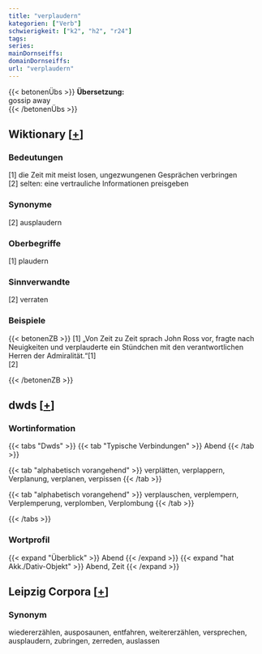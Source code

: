 ```yaml
---
title: "verplaudern"
kategorien: ["Verb"]
schwierigkeit: ["k2", "h2", "r24"]
tags:
series:
mainDornseiffs:
domainDornseiffs:
url: "verplaudern"
---
```


{{< betonenÜbs >}}
**Übersetzung:**  
gossip  away  
{{< /betonenÜbs >}}

## Wiktionary [[+](https://de.wiktionary.org/wiki/verplaudern)]

### Bedeutungen
[1] die Zeit mit meist losen, ungezwungenen Gesprächen verbringen  
[2] selten: eine vertrauliche Informationen preisgeben  

### Synonyme
[2] ausplaudern  

### Oberbegriffe
[1] plaudern  

### Sinnverwandte
[2] verraten  

### Beispiele
{{< betonenZB >}}
[1] „Von Zeit zu Zeit sprach John Ross vor, fragte nach Neuigkeiten und verplauderte ein Stündchen mit den verantwortlichen Herren der Admiralität.“[1]  
[2]  

{{< /betonenZB >}}


## dwds [[+](https://www.dwds.de/wb/verplaudern)]

### Wortinformation
{{< tabs "Dwds" >}}
{{< tab "Typische Verbindungen" >}}
Abend
{{< /tab >}}

{{< tab "alphabetisch vorangehend" >}}
verplätten, verplappern, Verplanung, verplanen, verpissen
{{< /tab >}}

{{< tab "alphabetisch vorangehend" >}}
verplauschen, verplempern, Verplemperung, verplomben, Verplombung
{{< /tab >}}

{{< /tabs >}}

### Wortprofil
{{< expand "Überblick" >}} Abend {{< /expand >}}
{{< expand "hat Akk./Dativ-Objekt" >}} Abend, Zeit {{< /expand >}}

## Leipzig Corpora [[+](https://corpora.uni-leipzig.de/en/res?word=verplaudern&corpusId=deu_newscrawl-public_2018)]


### Synonym
wiedererzählen, ausposaunen, entfahren, weitererzählen, versprechen, ausplaudern, zubringen, zerreden, auslassen

